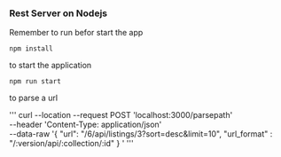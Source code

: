 ### Rest Server on Nodejs

Remember to run befor start the app
```
npm install
```

to start the application
```
npm run start 
```

to parse a url

'''
curl --location --request POST 'localhost:3000/parsepath' \
--header 'Content-Type: application/json' \
--data-raw '{
    "url": "/6/api/listings/3?sort=desc&limit=10",
    "url_format" : "/:version/api/:collection/:id"
}
'
'''
